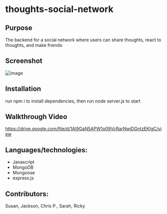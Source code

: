 # thoughts-social-network

## Purpose
The backend for a social network where users can share thoughts, react to thoughts, and make friends

## Screenshot
![image](https://user-images.githubusercontent.com/64660713/183536160-2f43f4bb-6275-42c5-afe8-9db3a0065e28.png)

## Installation
run npm i to install dependencies, then run node server.js to start

## Walkthrough Video
https://drive.google.com/file/d/1Al9GaN5APW1o09VcRarNwjDGntzEKlgC/view

## Languages/technologies:
* Javascript
* MongoDB
* Mongoose
* express.js

## Contributors:
Susan, Jackson, Chris P., Sarah, Ricky
